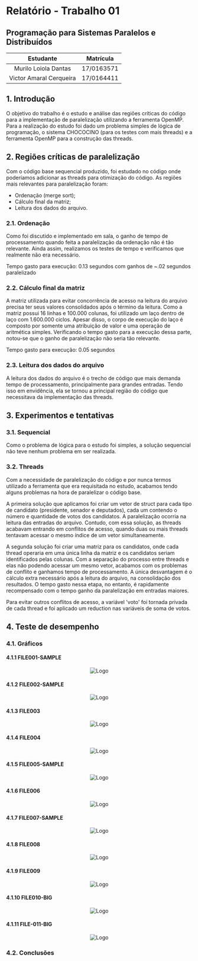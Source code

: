 # Relatório - Trabalho 01
## Programação para Sistemas Paralelos e Distribuídos

| Estudante | Matrícula |
| :-: | :-: |
| Murilo Loiola Dantas | 17/0163571 |
| Victor Amaral Cerqueira | 17/0164411 |

## 1. Introdução
O objetivo do trabalho é o estudo e análise das regiões críticas do código para a implementação de paralelização utilizando a ferramenta OpenMP. Para a realização do estudo foi dado um problema simples de lógica de programação, o sistema CHOCOCINO (para os testes com mais threads) e a ferramenta OpenMP para a construção das threads.

## 2. Regiões críticas de paralelização
Com o código base sequencial produzido, foi estudado no código onde poderíamos adicionar as threads para otimização do código. As regiões mais relevantes para paralelização foram:
- Ordenação (merge sort);
- Cálculo final da matriz;
- Leitura dos dados do arquivo.

### 2.1. Ordenação
Como foi discutido e implementado em sala, o ganho de tempo de processamento quando feita a paralelização da ordenação não é tão relevante. Ainda assim, realizamos os testes de tempo e verificamos que realmente não era necessário.

Tempo gasto para execução: 0.13 segundos com ganhos de ~.02 segundos paralelizado

### 2.2. Cálculo final da matriz
A matriz utilizada para evitar concorrência de acesso na leitura do arquivo precisa ter seus valores consolidados após o término da leitura. Como a matriz possui 16 linhas e 100.000 colunas, foi utilizado um laço dentro de laço com 1.600.000 ciclos. Apesar disso, o corpo de execução do laço é composto por somente uma atribuição de valor e uma operação de aritmética simples. Verificando o tempo gasto para a execução dessa parte, notou-se que o ganho de paralelização não seria tão relevante.

Tempo gasto para execução: 0.05 segundos

### 2.3. Leitura dos dados do arquivo
A leitura dos dados do arquivo é o trecho de código que mais demanda tempo de processamento, principalmente para grandes entradas. Tendo isso em envidência, ela se tornou a principal região do código que necessitava da implementação das threads. 

## 3. Experimentos e tentativas
### 3.1. Sequencial
Como o problema de lógica para o estudo foi simples, a solução sequencial não teve nenhum problema em ser realizada.

### 3.2. Threads
Com a necessidade de paralelização do código e por nunca termos utilizado a ferramenta que era requisitada no estudo, acabamos tendo alguns problemas na hora de paralelizar o código base.

A primeira solução que aplicamos foi criar um vetor de struct para cada tipo de candidato (presidente, senador e deputados), cada um contendo o número e quantidade de votos dos candidatos. A paralelização ocorria na leitura das entradas do arquivo. Contudo, com essa solução, as threads acabavam entrando em conflitos de acesso, quando duas ou mais threads tentavam acessar o mesmo índice de um vetor simultaneamente.

A segunda solução foi criar uma matriz para os candidatos, onde cada thread operaria em uma única linha da matriz e os candidatos seriam identificados pelas colunas. Com a separação do processo entre threads e elas não podendo acessar um mesmo vetor, acabamos com os problemas de conflito e ganhamos tempo de processamento. A única desvantagem é o cálculo extra necessário após a leitura do arquivo, na consolidação dos resultados. O tempo gasto nessa etapa, no entanto, é rapidamente recompensado com o tempo ganho da paralelização em entradas maiores.

Para evitar outros conflitos de acesso, a variável 'voto' foi tornada privada de cada thread e foi aplicado um reduction nas variáveis de soma de votos.

## 4. Teste de desempenho
### 4.1. Gráficos
#### 4.1.1 FILE001-SAMPLE
<p align="center">
    <img src="imagens/file001-sample.png" alt="Logo">
</p>

#### 4.1.2 FILE002-SAMPLE
<p align="center">
    <img src="imagens/file002-sample.png" alt="Logo">
</p>

#### 4.1.3 FILE003
<p align="center">
    <img src="imagens/file003.png" alt="Logo">
</p>

#### 4.1.4 FILE004
<p align="center">
    <img src="imagens/file004.png" alt="Logo">
</p>

#### 4.1.5 FILE005-SAMPLE
<p align="center">
    <img src="imagens/file005-sample.png" alt="Logo">
</p>

#### 4.1.6 FILE006
<p align="center">
    <img src="imagens/file006.png" alt="Logo">
</p>

#### 4.1.7 FILE007-SAMPLE
<p align="center">
    <img src="imagens/file007-sample.png" alt="Logo">
</p>

#### 4.1.8 FILE008
<p align="center">
    <img src="imagens/file008.png" alt="Logo">
</p>

#### 4.1.9 FILE009
<p align="center">
    <img src="imagens/file009.png" alt="Logo">
</p>

#### 4.1.10 FILE010-BIG
<p align="center">
    <img src="imagens/file010-big.png" alt="Logo">
</p>

#### 4.1.11 FILE-011-BIG
<p align="center">
    <img src="imagens/file-011-big.png" alt="Logo">
</p>

### 4.2. Conclusões

